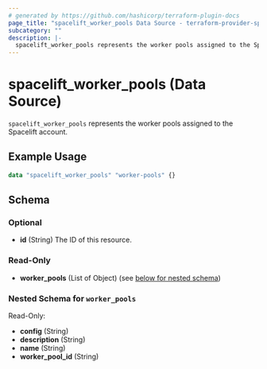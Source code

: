 ```yaml
---
# generated by https://github.com/hashicorp/terraform-plugin-docs
page_title: "spacelift_worker_pools Data Source - terraform-provider-spacelift"
subcategory: ""
description: |-
  spacelift_worker_pools represents the worker pools assigned to the Spacelift account.
---
```


# spacelift_worker_pools (Data Source)

`spacelift_worker_pools` represents the worker pools assigned to the Spacelift account.

## Example Usage

```terraform
data "spacelift_worker_pools" "worker-pools" {}
```

<!-- schema generated by tfplugindocs -->
## Schema

### Optional

- **id** (String) The ID of this resource.

### Read-Only

- **worker_pools** (List of Object) (see [below for nested schema](#nestedatt--worker_pools))

<a id="nestedatt--worker_pools"></a>
### Nested Schema for `worker_pools`

Read-Only:

- **config** (String)
- **description** (String)
- **name** (String)
- **worker_pool_id** (String)


